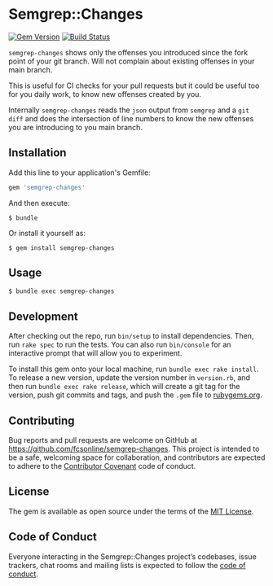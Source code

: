 # Semgrep::Changes

[![Gem Version](https://img.shields.io/gem/v/semgrep-changes)](https://rubygems.org/gems/semgrep-changes)
[![Build Status](https://github.com/fcsonline/semgrep-changes/actions/workflows/ci.yml/badge.svg)](https://github.com/fcsonline/semgrep-changes/actions/workflows/ci.yml)

`semgrep-changes` shows only the offenses you introduced since the fork point
of your git branch. Will not complain about existing offenses in your main
branch.

This is useful for CI checks for your pull requests but it could be useful too
for you daily work, to know new offenses created by you.

Internally `semgrep-changes` reads the `json` output from `semgrep` and a `git
diff` and does the intersection of line numbers to know the new offenses you
are introducing to you main branch.

## Installation

Add this line to your application's Gemfile:

```ruby
gem 'semgrep-changes'
```

And then execute:

    $ bundle

Or install it yourself as:

    $ gem install semgrep-changes

## Usage

    $ bundle exec semgrep-changes

## Development

After checking out the repo, run `bin/setup` to install dependencies. Then, run `rake spec` to run the tests. You can also run `bin/console` for an interactive prompt that will allow you to experiment.

To install this gem onto your local machine, run `bundle exec rake install`. To release a new version, update the version number in `version.rb`, and then run `bundle exec rake release`, which will create a git tag for the version, push git commits and tags, and push the `.gem` file to [rubygems.org](https://rubygems.org).

## Contributing

Bug reports and pull requests are welcome on GitHub at https://github.com/fcsonline/semgrep-changes. This project is intended to be a safe, welcoming space for collaboration, and contributors are expected to adhere to the [Contributor Covenant](http://contributor-covenant.org) code of conduct.

## License

The gem is available as open source under the terms of the [MIT License](https://opensource.org/licenses/MIT).

## Code of Conduct

Everyone interacting in the Semgrep::Changes project’s codebases, issue trackers, chat rooms and mailing lists is expected to follow the [code of conduct](https://github.com/fcsonline/semgrep-changes/blob/master/CODE_OF_CONDUCT.md).

